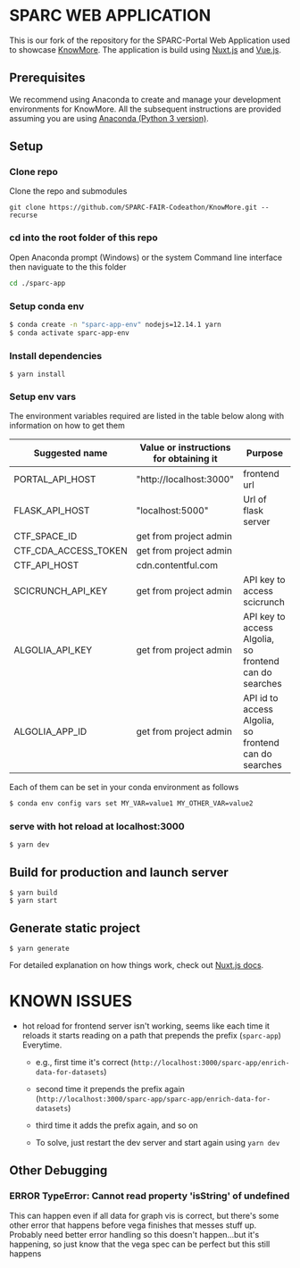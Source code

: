 # SPARC WEB APPLICATION
This is our fork of the repository for the SPARC-Portal Web Application used to showcase [KnowMore](https://github.com/SPARC-FAIR-Codeathon/KnowMore). The application is build using [Nuxt.js](https://nuxtjs.org) and [Vue.js](https://vuejs.org/).

## Prerequisites 
We recommend using Anaconda to create and manage your development environments for KnowMore. All the subsequent instructions are provided assuming you are using [Anaconda (Python 3 version)](https://www.anaconda.com/products/individual).

## Setup

### Clone repo
Clone the repo and submodules
```
git clone https://github.com/SPARC-FAIR-Codeathon/KnowMore.git --recurse
```

### cd into the root folder of this repo

Open Anaconda prompt (Windows) or the system Command line interface then naviguate to the this folder
```sh
cd ./sparc-app
```

### Setup conda env
```sh
$ conda create -n "sparc-app-env" nodejs=12.14.1 yarn
$ conda activate sparc-app-env
```

### Install dependencies
``` 
$ yarn install
``` 

### Setup env vars
The environment variables required are listed in the table below along with information on how to get them

<table>
<thead>
  <tr>
    <th>Suggested name</th>
    <th>Value or instructions for obtaining it</th>
    <th>Purpose</th>
  </tr>
</thead>
<tbody>
  <tr>
    <td>PORTAL_API_HOST</td>
    <td>"http://localhost:3000"</td>
    <td>frontend url</td>
  </tr>
  <tr>
    <td>FLASK_API_HOST</td>
    <td>"localhost:5000"</td>
    <td>Url of flask server</td>
  </tr>
  <tr>
    <td> CTF_SPACE_ID</td>
    <td>get from project admin</td>
    <td></td>
  </tr>
  <tr>
    <td>CTF_CDA_ACCESS_TOKEN</td>
    <td>get from project admin</td>
    <td></td>
  </tr>
  <tr>
    <td>CTF_API_HOST</td>
    <td>cdn.contentful.com</td>
    <td></td>
  </tr>
  <tr>
    <td>SCICRUNCH_API_KEY</td>
    <td>get from project admin</td>
    <td>API key to access scicrunch</td>
  </tr>
  <tr>
    <td>ALGOLIA_API_KEY</td>
    <td>get from project admin</td>
    <td>API key to access Algolia, so frontend can do searches</td>
  </tr>
  <tr>
    <td>ALGOLIA_APP_ID</td>
    <td>get from project admin</td>
    <td>API id to access Algolia, so frontend can do searches</td>
  </tr>
</tbody>
</table>


Each of them can be set in your conda environment as follows
```sh
$ conda env config vars set MY_VAR=value1 MY_OTHER_VAR=value2
```

### serve with hot reload at localhost:3000
```
$ yarn dev
```

## Build for production and launch server
```
$ yarn build
$ yarn start
```

## Generate static project
```
$ yarn generate
```

For detailed explanation on how things work, check out [Nuxt.js docs](https://nuxtjs.org).

# KNOWN ISSUES
- hot reload for frontend server isn't working, seems like each time it reloads it starts reading on a path that prepends the prefix (`sparc-app`) Everytime.
    * e.g., first time it's correct (`http://localhost:3000/sparc-app/enrich-data-for-datasets`)
    * second time it prepends the prefix again (`http://localhost:3000/sparc-app/sparc-app/enrich-data-for-datasets`)
    * third time it adds the prefix again, and so on

    * To solve, just restart the dev server and start again using `yarn dev`

## Other Debugging
### ERROR TypeError: Cannot read property 'isString' of undefined
This can happen even if all data for graph vis is correct, but there's some other error that happens before vega finishes that messes stuff up. Probably need better error handling so this doesn't happen...but it's happening, so just know that the vega spec can be perfect but this still happens

